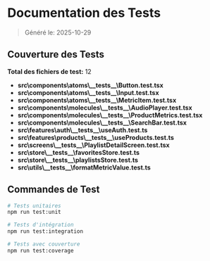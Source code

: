 # Documentation des Tests

> Généré le: 2025-10-29

## Couverture des Tests

**Total des fichiers de test:** 12

- **src\components\atoms\\_\_tests\_\_\Button.test.tsx**
- **src\components\atoms\\_\_tests\_\_\Input.test.tsx**
- **src\components\atoms\\_\_tests\_\_\MetricItem.test.tsx**
- **src\components\molecules\\_\_tests\_\_\AudioPlayer.test.tsx**
- **src\components\molecules\\_\_tests\_\_\ProductMetrics.test.tsx**
- **src\components\molecules\\_\_tests\_\_\SearchBar.test.tsx**
- **src\features\auth\\_\_tests\_\_\useAuth.test.ts**
- **src\features\products\\_\_tests\_\_\useProducts.test.ts**
- **src\screens\\_\_tests\_\_\PlaylistDetailScreen.test.tsx**
- **src\store\\_\_tests\_\_\favoritesStore.test.ts**
- **src\store\\_\_tests\_\_\playlistsStore.test.ts**
- **src\utils\\_\_tests\_\_\formatMetricValue.test.ts**

## Commandes de Test

```bash
# Tests unitaires
npm run test:unit

# Tests d'intégration
npm run test:integration

# Tests avec couverture
npm run test:coverage
```
